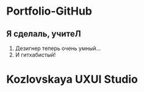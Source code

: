# Portfolio-GitHub

## Я сделаль, учитеЛ

1. Дезигнер теперь очень умный...
2. И гитхабистый!

# Kozlovskaya UXUI Studio
